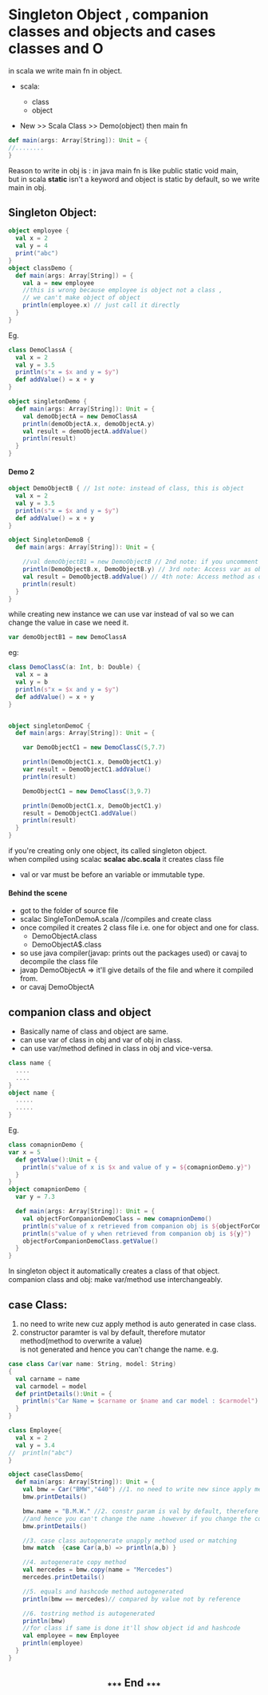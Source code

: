 # Singleton Object , companion classes and objects and cases classes and O
in scala we write main fn in object.
<br>
* scala:
  * class
  * object

* New >> Scala Class >> Demo(object) then main fn
```scala
def main(args: Array[String]): Unit = {
//........
}
```

Reason to write in obj is : in java main fn is like public static void main,<br>
but in scala **static** isn't a keyword and object is static by default, so we write main in obj.

## Singleton Object:
```scala
object employee {
  val x = 2
  val y = 4
  print("abc")  
}
object classDemo {
  def main(args: Array[String]) = {
    val a = new employee
    //this is wrong because employee is object not a class ,
    // we can't make object of object
    println(employee.x) // just call it directly
  }
}
```
Eg.
```scala
class DemoClassA {
  val x = 2
  val y = 3.5
  println(s"x = $x and y = $y")
  def addValue() = x + y
}

object singletonDemo {
  def main(args: Array[String]): Unit = {
    val demoObjectA = new DemoClassA
    println(demoObjectA.x, demoObjectA.y)
    val result = demoObjectA.addValue()
    println(result)
  }
}
```
#### Demo 2
```scala
object DemoObjectB { // 1st note: instead of class, this is object
  val x = 2
  val y = 3.5
  println(s"x = $x and y = $y")
  def addValue() = x + y
}

object SingletonDemoB {
  def main(args: Array[String]): Unit = {

    //val demoObjectB1 = new DemoObjectB // 2nd note: if you uncomment it, it will give error as can not create obj of any obj.
    println(DemoObjectB.x, DemoObjectB.y) // 3rd note: Access var as obj_name.var_name
    val result = DemoObjectB.addValue() // 4th note: Access method as object_name.method()
    println(result)
  }
}
```
while creating new instance we can use var instead of val so we can change the value in case we need it.
<br>
```scala
var demoObjectB1 = new DemoClassA
```
eg:
```scala
class DemoClassC(a: Int, b: Double) {
  val x = a
  val y = b
  println(s"x = $x and y = $y")
  def addValue() = x + y
}


object singletonDemoC {
  def main(args: Array[String]): Unit = {

    var DemoObjectC1 = new DemoClassC(5,7.7)

    println(DemoObjectC1.x, DemoObjectC1.y)
    var result = DemoObjectC1.addValue()
    println(result)

    DemoObjectC1 = new DemoClassC(3,9.7)

    println(DemoObjectC1.x, DemoObjectC1.y)
    result = DemoObjectC1.addValue()
    println(result)
  }
}
```
if you're creating only one object, its called singleton object.<br>
when compiled using scalac **scalac abc.scala** it creates class file
* val or var must be before an variable or immutable type.
#### Behind the scene
* got to the folder of source file
* scalac SingleTonDemoA.scala //compiles and create class
* once compiled it creates 2 class file i.e. one for object and one for class.
  * DemoObjectA.class
  * DemoObjectA$.class
* so use java compiler(javap: prints out the packages used) or cavaj to decompile the class file
* javap DemoObjectA => it'll give details of the file and where it compiled from.
* or cavaj DemoObjectA

## companion class and object
* Basically name of class and object are same.
* can use var of class in obj and var of obj in class.
* can use var/method defined in class in obj and vice-versa.
```scala
class name {
  ....
  ....
}
object name {
  .....
  .....
}
```
Eg.
```scala
class comapnionDemo {
var x = 5
  def getValue():Unit = {
    println(s"value of x is $x and value of y = ${comapnionDemo.y}")
  }
}
object comapnionDemo {
  var y = 7.3

  def main(args: Array[String]): Unit = {
    val objectForCompanionDemoClass = new comapnionDemo()
    println(s"value of x retrieved from companion obj is ${objectForCompanionDemoClass.x}")
    println(s"value of y when retrieved from companion obj is ${y}")
    objectForCompanionDemoClass.getValue()
  }
}
```
In singleton object it automatically creates a class of that object. <br>
companion class and obj: make var/method use interchangeably.

## case Class:
1. no need to write new cuz apply method is auto generated in case class.
2. constructor paramter is val by default, therefore mutator method(method to overwrite a value)<br>
is not generated and hence you can't change the name.
e.g.
```scala
case class Car(var name: String, model: String)
{
  val carname = name
  val carmodel = model
  def printDetails():Unit = {
    println(s"Car Name = $carname or $name and car model : $carmodel")
  }
}

class Employee{
  val x = 2
  val y = 3.4
//  println("abc")
}

object caseClassDemo{
  def main(args: Array[String]): Unit = {
    val bmw = Car("BMW","440") //1. no need to write new since apply method is auto generated in case class
    bmw.printDetails()

    bmw.name = "B.M.W." //2. constr param is val by default, therefore mutator method (to overwrite a value) not generated
    //and hence you can't change the name .however if you change the constructor params to var , mutator method will be autogenerated adn you will be able to modify value in var
    bmw.printDetails()

    //3. case class autogenerate unapply method used or matching
    bmw match  {case Car(a,b) => println(a,b) }

    //4. autogenerate copy method
    val mercedes = bmw.copy(name = "Mercedes")
    mercedes.printDetails()

    //5. equals and hashcode method autogenerated
    println(bmw == mercedes)// compared by value not by reference

    //6. tostring method is autogenerated
    println(bmw)
    //for class if same is done it'll show object id and hashcode
    val employee = new Employee
    println(employee)
  }
}

```


<h2 align="center"><sub>***</sub> End <sub>***</sub></h2>